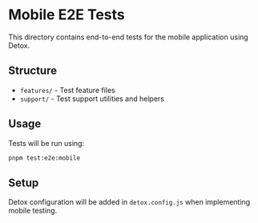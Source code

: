 # Mobile E2E Tests

This directory contains end-to-end tests for the mobile application using Detox.

## Structure

- `features/` - Test feature files
- `support/` - Test support utilities and helpers

## Usage

Tests will be run using:
```bash
pnpm test:e2e:mobile
```

## Setup

Detox configuration will be added in `detox.config.js` when implementing mobile testing.